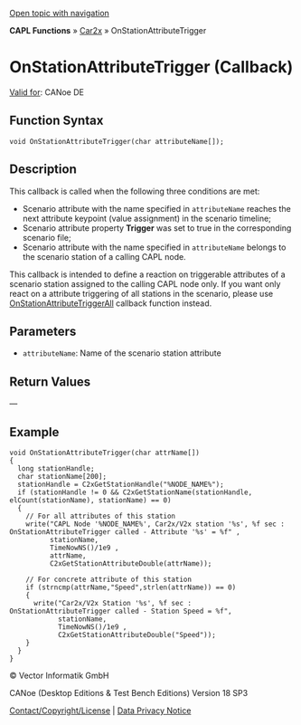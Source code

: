 [Open topic with navigation](../../../../../CANoeDEFamily.htm#Topics/CAPLFunctions/Car2x/Callbacks/CAPLfunctionC2xOnStationAttributeTrigger.md)

**CAPL Functions** » [Car2x](../CAPLfunctionsCar2xOverview.md) » OnStationAttributeTrigger

# OnStationAttributeTrigger (Callback)

[Valid for](../../../Shared/FeatureAvailability.md): CANoe DE

## Function Syntax

```plaintext
void OnStationAttributeTrigger(char attributeName[]);
```

## Description

This callback is called when the following three conditions are met:

- Scenario attribute with the name specified in `attributeName` reaches the next attribute keypoint (value assignment) in the scenario timeline;
- Scenario attribute property **Trigger** was set to true in the corresponding scenario file;
- Scenario attribute with the name specified in `attributeName` belongs to the scenario station of a calling CAPL node.

This callback is intended to define a reaction on triggerable attributes of a scenario station assigned to the calling CAPL node only. If you want only react on a attribute triggering of all stations in the scenario, please use [OnStationAttributeTriggerAll](CAPLfunctionC2xOnStationAttributeTriggerAll.md) callback function instead.

## Parameters

- `attributeName`: Name of the scenario station attribute

## Return Values

—

## Example

```plaintext
void OnStationAttributeTrigger(char attrName[])
{
  long stationHandle;
  char stationName[200];
  stationHandle = C2xGetStationHandle("%NODE_NAME%");
  if (stationHandle != 0 && C2xGetStationName(stationHandle, elCount(stationName), stationName) == 0)
  {
    // For all attributes of this station
    write("CAPL Node '%NODE_NAME%', Car2x/V2x station '%s', %f sec : OnStationAttributeTrigger called - Attribute '%s' = %f" ,
          stationName,
          TimeNowNS()/1e9 ,
          attrName,
          C2xGetStationAttributeDouble(attrName));

    // For concrete attribute of this station
    if (strncmp(attrName,"Speed",strlen(attrName)) == 0)
    {
      write("Car2x/V2x Station '%s', %f sec : OnStationAttributeTrigger called - Station Speed = %f",
            stationName,
            TimeNowNS()/1e9 ,
            C2xGetStationAttributeDouble("Speed"));
    }
  }
}
```

© Vector Informatik GmbH

CANoe (Desktop Editions & Test Bench Editions) Version 18 SP3

[Contact/Copyright/License](../../../Shared/ContactCopyrightLicense.md) | [Data Privacy Notice](https://www.vector.com/int/en/company/get-info/privacy-policy/)